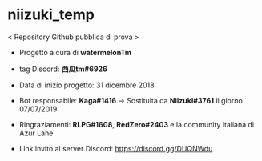 # niizuki_temp 
< Repository Github pubblica di prova >

- Progetto a cura di __watermelonTm__
- tag Discord: **西瓜tm#6926**

- Data di inizio progetto: 31 dicembre 2018
- Bot responsabile: **Kaga#1416** -> Sostituita da **Niizuki#3761** il giorno 07/07/2019

- Ringraziamenti: 
**RLPG#1608**, **RedZero#2403** e la community italiana di Azur Lane

- Link invito al server Discord:
https://discord.gg/DUQNWdu
